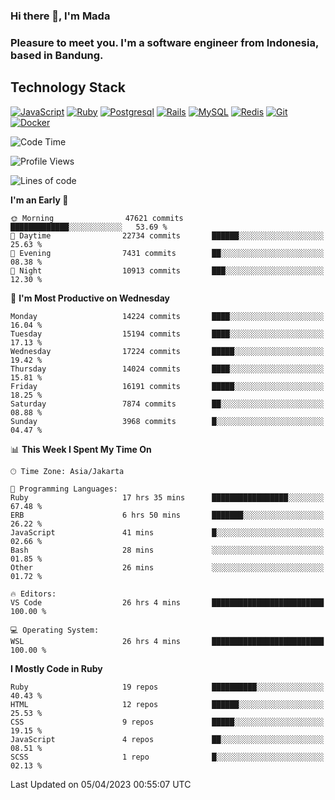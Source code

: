 ### Hi there 👋, I'm Mada
### Pleasure to meet you. I'm a software engineer from Indonesia, based in Bandung.

## Technology Stack

[![JavaScript](https://img.shields.io/badge/-JavaScript-%23F7DF1C?style=flat-square&logo=javascript&logoColor=000000&labelColor=%23F7DF1C&color=%23FFCE5A)](https://www.javascript.com/)
[![Ruby](https://img.shields.io/badge/Ruby-CC342D?style=flat-square&logo=ruby&logoColor=white)](https://www.ruby-lang.org/en/)
[![Postgresql](https://img.shields.io/badge/PostgreSQL-316192?style=flat-square&logo=postgresql&logoColor=ffffff)](https://www.postgresql.org/)
[![Rails](https://img.shields.io/badge/Ruby_on_Rails-CC0000?style=flat-square&logo=ruby-on-rails&logoColor=white)](https://rubyonrails.org/)
[![MySQL](https://img.shields.io/badge/-MySQL-4479A1?style=flat-square&logo=MySQL&logoColor=ffffff)](https://www.mysql.com/)
[![Redis](https://img.shields.io/badge/-Redis-DC382D?style=flat-square&logo=Redis&logoColor=ffffff)](https://redis.io/)
[![Git](https://img.shields.io/badge/-Git-%23F05032?style=flat-square&logo=git&logoColor=%23ffffff)](https://git-scm.com/)
[![Docker](https://img.shields.io/badge/-Docker-2496ED?style=flat-square&logo=docker&logoColor=ffffff)](https://www.docker.com/)
<!--
**madaarya/madaarya** is a ✨ _special_ ✨ repository because its `README.md` (this file) appears on your GitHub profile.

Here are some ideas to get you started:

- 🔭 I’m currently working on ...
- 🌱 I’m currently learning ...
- 👯 I’m looking to collaborate on ...
- 🤔 I’m looking for help with ...
- 💬 Ask me about ...
- 📫 How to reach me: ...
- 😄 Pronouns: ...
- ⚡ Fun fact: ...
-->
<!--START_SECTION:waka-->
![Code Time](http://img.shields.io/badge/Code%20Time-5%2C317%20hrs%2048%20mins-blue)

![Profile Views](http://img.shields.io/badge/Profile%20Views-0-blue)

![Lines of code](https://img.shields.io/badge/From%20Hello%20World%20I%27ve%20Written-34.7%20million%20lines%20of%20code-blue)

**I'm an Early 🐤** 

```text
🌞 Morning                47621 commits       █████████████░░░░░░░░░░░░   53.69 % 
🌆 Daytime                22734 commits       ██████░░░░░░░░░░░░░░░░░░░   25.63 % 
🌃 Evening                7431 commits        ██░░░░░░░░░░░░░░░░░░░░░░░   08.38 % 
🌙 Night                  10913 commits       ███░░░░░░░░░░░░░░░░░░░░░░   12.30 % 
```
📅 **I'm Most Productive on Wednesday** 

```text
Monday                   14224 commits       ████░░░░░░░░░░░░░░░░░░░░░   16.04 % 
Tuesday                  15194 commits       ████░░░░░░░░░░░░░░░░░░░░░   17.13 % 
Wednesday                17224 commits       █████░░░░░░░░░░░░░░░░░░░░   19.42 % 
Thursday                 14024 commits       ████░░░░░░░░░░░░░░░░░░░░░   15.81 % 
Friday                   16191 commits       █████░░░░░░░░░░░░░░░░░░░░   18.25 % 
Saturday                 7874 commits        ██░░░░░░░░░░░░░░░░░░░░░░░   08.88 % 
Sunday                   3968 commits        █░░░░░░░░░░░░░░░░░░░░░░░░   04.47 % 
```


📊 **This Week I Spent My Time On** 

```text
🕑︎ Time Zone: Asia/Jakarta

💬 Programming Languages: 
Ruby                     17 hrs 35 mins      █████████████████░░░░░░░░   67.48 % 
ERB                      6 hrs 50 mins       ███████░░░░░░░░░░░░░░░░░░   26.22 % 
JavaScript               41 mins             █░░░░░░░░░░░░░░░░░░░░░░░░   02.66 % 
Bash                     28 mins             ░░░░░░░░░░░░░░░░░░░░░░░░░   01.85 % 
Other                    26 mins             ░░░░░░░░░░░░░░░░░░░░░░░░░   01.72 % 

🔥 Editors: 
VS Code                  26 hrs 4 mins       █████████████████████████   100.00 % 

💻 Operating System: 
WSL                      26 hrs 4 mins       █████████████████████████   100.00 % 
```

**I Mostly Code in Ruby** 

```text
Ruby                     19 repos            ██████████░░░░░░░░░░░░░░░   40.43 % 
HTML                     12 repos            ██████░░░░░░░░░░░░░░░░░░░   25.53 % 
CSS                      9 repos             █████░░░░░░░░░░░░░░░░░░░░   19.15 % 
JavaScript               4 repos             ██░░░░░░░░░░░░░░░░░░░░░░░   08.51 % 
SCSS                     1 repo              █░░░░░░░░░░░░░░░░░░░░░░░░   02.13 % 
```




 Last Updated on 05/04/2023 00:55:07 UTC
<!--END_SECTION:waka-->
